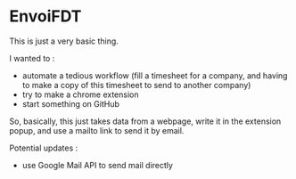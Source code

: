 EnvoiFDT
========
This is just a very basic thing.

I wanted to :
- automate a tedious workflow (fill a timesheet for a company, and having to make a copy of this timesheet to send to another company)
- try to make a chrome extension
- start something on GitHub

So, basically, this just takes data from a webpage, write it in the extension popup, and use a mailto link to send it by email.

Potential updates :
- use Google Mail API to send mail directly

